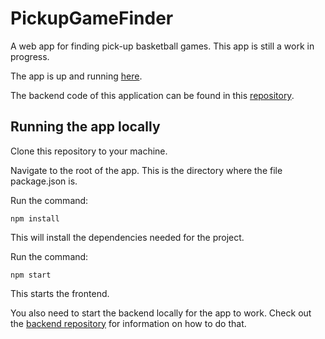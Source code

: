 # PickupGameFinder
A web app for finding pick-up basketball games. This app is still a work in progress.

The app is up and running [here](https://ollij5.github.io/PickupGameFinder/).

The backend code of this application can be found in this [repository](https://github.com/OlliJ5/PickupGameFinder-back).

## Running the app locally
Clone this repository to your machine.

Navigate to the root of the app. This is the directory where the file package.json is.

Run the command:
```
npm install
```
This will install the dependencies needed for the project.

Run the command:
```
npm start
```
This starts the frontend.

You also need to start the backend locally for the app to work.
Check out the [backend repository](https://github.com/OlliJ5/PickupGameFinder-back) for information on how to do that.
